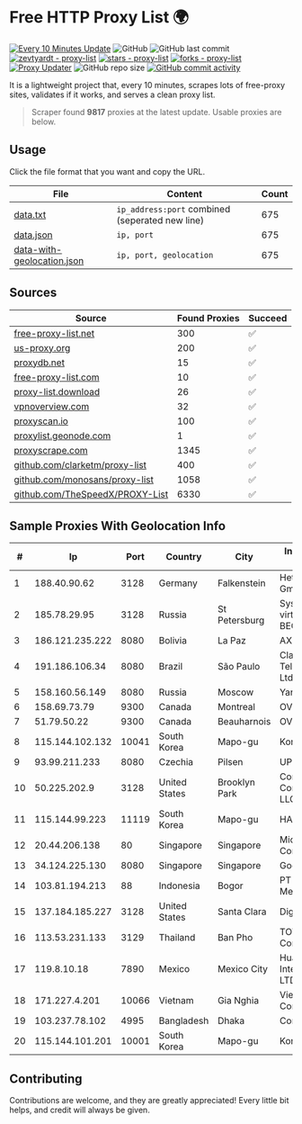 
# Free HTTP Proxy List 🌍

[![Every 10 Minutes Update](https://github.com/mertguvencli/http-proxy-list/actions/workflows/main.yml/badge.svg?branch=main)](https://github.com/mertguvencli/http-proxy-list/actions/workflows/main.yml)
![GitHub](https://img.shields.io/github/license/mertguvencli/http-proxy-list)
![GitHub last commit](https://img.shields.io/github/last-commit/mertguvencli/http-proxy-list)
[![zevtyardt - proxy-list](https://img.shields.io/static/v1?label=zevtyardt&message=proxy-list&color=blue&logo=github)](https://github.com/zevtyardt/proxy-list "Go to GitHub repo")
[![stars - proxy-list](https://img.shields.io/github/stars/zevtyardt/proxy-list?style=social)](https://github.com/zevtyardt/proxy-list)
[![forks - proxy-list](https://img.shields.io/github/forks/zevtyardt/proxy-list?style=social)](https://github.com/zevtyardt/proxy-list)
[![Proxy Updater](https://github.com/zevtyardt/proxy-list/workflows/Proxy%20Updater/badge.svg)](https://github.com/zevtyardt/proxy-list/actions?query=workflow:"Proxy+Updater")
![GitHub repo size](https://img.shields.io/github/repo-size/zevtyardt/proxy-list)
[![GitHub commit activity](https://img.shields.io/github/commit-activity/m/zevtyardt/proxy-list?logo=commits)](https://github.com/zevtyardt/proxy-list/commits/main)

It is a lightweight project that, every 10 minutes, scrapes lots of free-proxy sites, validates if it works, and serves a clean proxy list.

> Scraper found **9817** proxies at the latest update. Usable proxies are below.

## Usage

Click the file format that you want and copy the URL.

|File|Content|Count|
|----|-------|-----|
|[data.txt](https://raw.githubusercontent.com/mertguvencli/http-proxy-list/main/proxy-list/data.txt)|`ip_address:port` combined (seperated new line)|675|
|[data.json](https://raw.githubusercontent.com/mertguvencli/http-proxy-list/main/proxy-list/data.json)|`ip, port`|675|
|[data-with-geolocation.json](https://raw.githubusercontent.com/mertguvencli/http-proxy-list/main/proxy-list/data-with-geolocation.json)|`ip, port, geolocation`|675|

## Sources

|Source|Found Proxies|Succeed|
|------|-------------|-------|
|[free-proxy-list.net](https://free-proxy-list.net)|300|✅|
|[us-proxy.org](https://www.us-proxy.org)|200|✅|
|[proxydb.net](http://proxydb.net)|15|✅|
|[free-proxy-list.com](https://free-proxy-list.com/?page=&port=&type%5B%5D=http&type%5B%5D=https&up_time=0&search=Search)|10|✅|
|[proxy-list.download](https://www.proxy-list.download/HTTP)|26|✅|
|[vpnoverview.com](https://vpnoverview.com/privacy/anonymous-browsing/free-proxy-servers)|32|✅|
|[proxyscan.io](https://www.proxyscan.io)|100|✅|
|[proxylist.geonode.com](https://proxylist.geonode.com/api/proxy-list?limit=300&page=1&sort_by=lastChecked&sort_type=desc&protocols=http,https)|1|✅|
|[proxyscrape.com](https://api.proxyscrape.com/v2/?request=displayproxies&protocol=http&timeout=10000&country=all&ssl=all&anonymity=all)|1345|✅|
|[github.com/clarketm/proxy-list](https://raw.githubusercontent.com/clarketm/proxy-list/master/proxy-list-raw.txt)|400|✅|
|[github.com/monosans/proxy-list](https://raw.githubusercontent.com/monosans/proxy-list/main/proxies/http.txt)|1058|✅|
|[github.com/TheSpeedX/PROXY-List](https://raw.githubusercontent.com/TheSpeedX/PROXY-List/master/http.txt)|6330|✅|


## Sample Proxies With Geolocation Info

|#|Ip|Port|Country|City|Internet Service Provider|
|-|--|----|-------|----|-------------------------|
|1|188.40.90.62|3128|Germany|Falkenstein|Hetzner Online GmbH|
|2|185.78.29.95|3128|Russia|St Petersburg|System servers virtual hosting BEGET.RU|
|3|186.121.235.222|8080|Bolivia|La Paz|AXS Bolivia S. A.|
|4|191.186.106.34|8080|Brazil|São Paulo|Claro NXT Telecomunicacoes Ltda|
|5|158.160.56.149|8080|Russia|Moscow|Yandex.Cloud LLC|
|6|158.69.73.79|9300|Canada|Montreal|OVH SAS|
|7|51.79.50.22|9300|Canada|Beauharnois|OVH SAS|
|8|115.144.102.132|10041|South Korea|Mapo-gu|Korea Telecom|
|9|93.99.211.233|8080|Czechia|Pilsen|UPC Czech|
|10|50.225.202.9|3128|United States|Brooklyn Park|Comcast Cable Communications, LLC|
|11|115.144.99.223|11119|South Korea|Mapo-gu|HAIonNet|
|12|20.44.206.138|80|Singapore|Singapore|Microsoft Corporation|
|13|34.124.225.130|8080|Singapore|Singapore|Google LLC|
|14|103.81.194.213|88|Indonesia|Bogor|PT Rtiga Global Media|
|15|137.184.185.227|3128|United States|Santa Clara|DigitalOcean, LLC|
|16|113.53.231.133|3129|Thailand|Ban Pho|TOT Public Company Limited|
|17|119.8.10.18|7890|Mexico|Mexico City|Huawei International Pte. LTD|
|18|171.227.4.201|10066|Vietnam|Gia Nghia|Viettel Corporation|
|19|103.237.78.102|4995|Bangladesh|Dhaka|Combined Soft|
|20|115.144.101.201|10001|South Korea|Mapo-gu|Korea Telecom|



## Contributing

Contributions are welcome, and they are greatly appreciated! Every
little bit helps, and credit will always be given.


